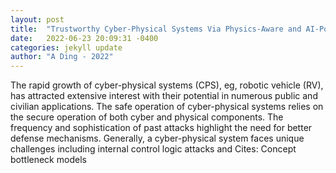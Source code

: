 ```yaml
---
layout: post
title:  "Trustworthy Cyber-Physical Systems Via Physics-Aware and AI-Powered Security"
date:   2022-06-23 20:09:31 -0400
categories: jekyll update
author: "A Ding - 2022"
---
```

The rapid growth of cyber-physical systems (CPS), eg, robotic vehicle (RV), has attracted extensive interest with their potential in numerous public and civilian applications. The safe operation of cyber-physical systems relies on the secure operation of both cyber and physical components. The frequency and sophistication of past attacks highlight the need for better defense mechanisms. Generally, a cyber-physical system faces unique challenges including internal control logic attacks and  Cites: Concept bottleneck models